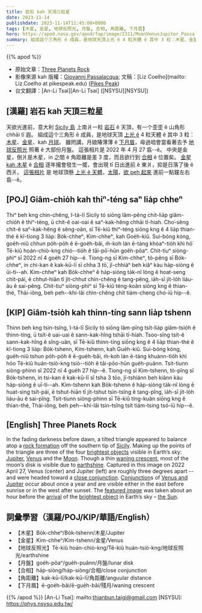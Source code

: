 ```yaml
---
title: 岩石 kah 天頂三粒星
date: 2023-11-14
publishdate: 2023-11-14T11:45:00+0800
tags: [木星, 金星, 地球反照光, 月盤, 合相, 角距離, 下月眉]
hero: https://apod.nasa.gov/apod/fap/image/2311/MoonVenusJupiter_Passalacqua_960.jpg
summary: 組成這个三角形 ê 成員，是地球天頂上光 ê 4 粒天體 ê 其中 3 粒：木星、金星、kah 月球。
---
```


{{% apod %}}

- 原始文章：[Three Planets Rock](https://apod.nasa.gov/apod/ap231114.html)
- 影像來源 kah 版權：[Giovanni Passalacqua](https://www.facebook.com/people/Giovanni-Passalacqua/100007428194796/); 文稿：[Liz Coelho](mailto: Liz.Coelho at pikespeak.edu) ([Pikes Peak](https://www.pikespeak.edu/programs/physics/astronomy.php))
- 台文翻譯：[An-Li Tsai][An-Li Tsai] ([NSYSU][NSYSU])

## [漢羅] 岩石 kah 天頂三粒星
天欲光進前，意大利 [Sicily 島][Sicily] 上南爿一粒 [岩石][rock formation] ê 天頂，有一个歪歪 ê 山角形 chhāi tī 遐。
組成這个三角形 ê 成員，是地球天頂 [上光 ê][brightest objects] 4 粒天體 ê 其中 3 粒：[木星][Jupiter]、[金星][Venus]、kah [月球][Moon]。
雖罔講，月娘賰薄薄 ê [下月眉][waning crescent]，毋過咱會當看著去予 [地球反照光][earthshine] 照著 ê 大部份月盤。
這張相片是  2022 年 4 月 27 翕--ê。
中央是金星，倒爿是木星，in 之間 ê 角距離是差 3 度，而且欲行到 [合相][close conjunction] ê 位置矣。
[金星 kah 木星][Venus and Jupiter] ê [合相][Conjunction] 逐年攏會發生一擺，會出現 tī 日出進前 ê 東爿，抑是日落了後 ê 西爿。
[這張相片][featured image] 是 地球頂懸 [上光 ê 天體][brightest object]，[太陽][the Sun]，[欲 peh 起來][arrival] 進前一點鐘左右翕--ê。

## [POJ] Giâm-chio̍h kah thiⁿ-téng saⁿ lia̍p chheⁿ
Thiⁿ beh kng chìn-chêng, I-tá-lī Sicily tó siōng lâm-pêng chi̍t-lia̍p giâm-chio̍h ê thiⁿ-téng, ū chi̍t-ê oai-oai ê saⁿ-kak-hêng chhāi tī-hiah.
Cho͘-sêng chit-ê saⁿ-kak-hêng ê sêng-oân, sī Tē-kiû thiⁿ-téng siōng kng ê 4 lia̍p thian-thé ê kî-tiong 3 lia̍p: Bo̍k-chheⁿ, Kim-chheⁿ, kah Goe̍h-kiû.
Sui-bóng kóng, goe̍h-niû chhun po̍h-po̍h ê ē-goe̍h-bâi, m̄-koh lán ē-tàng khòaⁿ-tio̍h khì hō͘ Tē-kiû hoán-chiò-kng chiò--tio̍h ê tāi-pō͘-hūn goe̍h-pôaⁿ.
Chit-tiuⁿ siòng-phìⁿ sī 2022 nî 4 goe̍h 27 hip--ê.
Tiong-ng sī Kim-chheⁿ, tò-pêng sī Bo̍k-chheⁿ, in chi-kan ê kak-kū-lī sī chha 3 tō͘, jî-chhiáⁿ beh kiâⁿ kàu ha̍p-siòng ê ūi-tì--ah.
Kim-chheⁿ kah Bo̍k-chheⁿ ê ha̍p-siòng ta̍k-nî lóng ē hoat-seng chi̍t-pái, ē chhut-hiān tī ji̍t-chhut chìn-chêng ê tang-pêng, ia̍h-sī ji̍t-lo̍h liáu-āu ê sai-pêng.
Chit-tiuⁿ siòng-phìⁿ sī Tē-kiû téng-koân siōng kng ê thian-thé, Thài-iông, beh peh--khí-lâi chìn-chêng chi̍t tiám-cheng chó-iū hip--ê.

## [KIP] Giâm-tsio̍h kah thinn-tíng sann lia̍p tshenn
Thinn beh kng tsìn-tsîng, I-tá-lī Sicily tó siōng lâm-pîng tsi̍t-lia̍p giâm-tsio̍h ê thinn-tíng, ū tsi̍t-ê uai-uai ê sann-kak-hîng tshāi tī-hiah.
Tsoo-sîng tsit-ê sann-kak-hîng ê sîng-uân, sī Tē-kiû thinn-tíng siōng kng ê 4 lia̍p thian-thé ê kî-tiong 3 lia̍p: Bo̍k-tshenn, Kim-tshenn, kah Gue̍h-kiû.
Sui-bóng kóng, gue̍h-niû tshun po̍h-po̍h ê ē-gue̍h-bâi, m̄-koh lán ē-tàng khuànn-tio̍h khì hōo Tē-kiû huán-tsiò-kng tsiò--tio̍h ê tāi-pōo-hūn gue̍h-puânn.
Tsit-tiunn siòng-phìnn sī 2022 nî 4 gue̍h 27 hip--ê.
Tiong-ng sī Kim-tshenn, tò-pîng sī Bo̍k-tshenn, in tsi-kan ê kak-kū-lī sī tsha 3 tōo, jî-tshiánn beh kiânn kàu ha̍p-siòng ê uī-tì--ah.
Kim-tshenn kah Bo̍k-tshenn ê ha̍p-siòng ta̍k-nî lóng ē huat-sing tsi̍t-pái, ē tshut-hiān tī ji̍t-tshut tsìn-tsîng ê tang-pîng, ia̍h-sī ji̍t-lo̍h liáu-āu ê sai-pîng.
Tsit-tiunn siòng-phìnn sī Tē-kiû tíng-kuân siōng kng ê thian-thé, Thài-iông, beh peh--khí-lâi tsìn-tsîng tsi̍t tiám-tsing tsó-iū hip--ê.

## [English] Three Planets Rock
In the fading darkness before dawn, a tilted triangle appeared to balance atop a [rock formation][rock formation] off the southern tip of [Sicily][Sicily].
Making up the points of the triangle are three of the four [brightest objects][brightest objects] visible in Earth’s sky: [Jupiter][Jupiter], [Venus][Venus] and the [Moon][Moon].
Though a thin [waning crescent][waning crescent], most of the moon’s disk is visible due to [earthshine][earthshine].
Captured in this image on 2022 April 27, Venus (center) and Jupiter (left) are roughly three degrees apart -- and were headed toward a [close conjunction][close conjunction].
[Conjunction][Conjunction]s of [Venus and Jupiter][Venus and Jupiter] occur about once a year and are visible either in the east before sunrise or in the west after sunset.
The [featured image][featured image] was taken about an hour before the [arrival][arrival] of the [brightest object][brightest object] in Earth’s sky – [the Sun][the Sun].

## 詞彙學習（漢羅/POJ/KIP/華語/English）
- 【木星】Bo̍k-chheⁿ/Bo̍k-tshenn/木星/Jupiter
- 【金星】Kim-chheⁿ/Kim-tshenn/金星/Venus
- 【地球反照光】Tē-kiû hoán-chiò-kng/Tē-kiû huán-tsiò-kng/地球反照光/earthshine
- 【月盤】goe̍h-pôaⁿ/gue̍h-puânn/月盤/lunar disk
- 【合相】ha̍p-siòng/ha̍p-siòng/合相/close conjunction
- 【角距離】kak-kū-lī/kak-kū-lī/角距離/anguular distance
- 【下月眉】ē-goe̍h-bâi/ē-gue̍h-bâi/殘月/waning crescent

{{% /apod %}}
[An-Li Tsai]: mailto:thianbun.taigi@gmail.com
[NSYSU]: https://phys.nsysu.edu.tw/

[copyright]: https://apod.nasa.gov/apod/fap/lib/about_apod.html#srapply
[License]: https://creativecommons.org/licenses/by/2.0/

[rock formation]:https://youtu.be/NoMu4M8pJ0w
[Sicily]:https://en.wikipedia.org/wiki/Sicily
[brightest objects]:https://earthsky.org/astronomy-essentials/what-are-the-brightest-objects-in-our-solar-system/
[Jupiter]:https://science.nasa.gov/Jupiter
[Venus]:https://science.nasa.gov/venus
[Moon]:https://apod.nasa.gov/apod/ap220612.html
[waning crescent]:https://spaceplace.nasa.gov/moon-phases/
[earthshine]:https://apod.nasa.gov/apod/ap150320.html
[close conjunction]:https://earthsky.org/tonight/venus-and-jupiter-conjunction-april-30-may-1-2022/
[Conjunction]:https://earthsky.org/astronomy-essentials/definition-conjunction-astronomy/
[Venus and Jupiter]:https://apod.nasa.gov/apod/ap230306.html
[featured image]:https://www.facebook.com/photo.php?fbid=3377689472488626&set=pb.100007428194796.-2207520000&type=3
[arrival]:https://apod.nasa.gov/apod/ap160926.html
[brightest object]:https://i2.pickpik.com/photos/93/770/415/cat-surprised-big-eyes-eyes-preview.jpg
[the Sun]:https://science.nasa.gov/sun/
